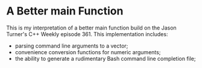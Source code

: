 # A Better main Function

This is my interpretation of a better main function build on
the Jason Turner's C++ Weekly episode 361. This implementation
includes:
- parsing command line arguments to a vector;
- convenience conversion functions for numeric arguments;
- the ability to generate a rudimentary Bash command line completion file;
